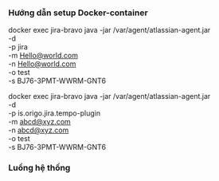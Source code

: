 ### Hướng dẫn setup Docker-container 

docker exec jira-bravo java -jar /var/agent/atlassian-agent.jar \
    -d \
    -p jira \
    -m Hello@world.com \
    -n Hello@world.com \
    -o test \
    -s BJ76-3PMT-WWRM-GNT6


docker exec jira-bravo java -jar /var/agent/atlassian-agent.jar \
    -d \
    -p is.origo.jira.tempo-plugin \
    -m abcd@xyz.com \
    -n abcd@xyz.com \
    -o test \
    -s BJ76-3PMT-WWRM-GNT6


    
### Luồng hệ thống



